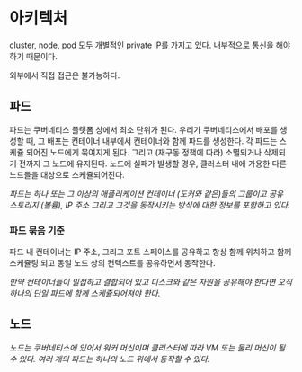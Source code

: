 # 아키텍처







cluster, node, pod 모두 개별적인 private IP를 가지고 있다. 내부적으로 통신을 해야하기 때문이다.

외부에서 직접 접근은 불가능하다.







## 파드

파드는 쿠버네티스 플랫폼 상에서 최소 단위가 된다. 우리가 쿠버네티스에서 배포를 생성할 때, 그 배포는 컨테이너 내부에서 컨테이너와 함께 파드를 생성한다. 각 파드는 스케쥴 되어진 노드에게 묶여지게 된다. 그리고 (재구동 정책에 따라) 소멸되거나 삭제되기 전까지 그 노드에 유지된다. 노드에 실패가 발생할 경우, 클러스터 내에 가용한 다른 노드들을 대상으로 스케쥴되어진다.

*파드는 하나 또는 그 이상의 애플리케이션 컨테이너 (도커와 같은)들의 그룹이고 공유 스토리지 (볼륨), IP 주소 그리고 그것을 동작시키는 방식에 대한 정보를 포함하고 있다.*



### 파드 묶음 기준

파드 내 컨테이너는 IP 주소, 그리고 포트 스페이스를 공유하고 항상 함께 위치하고 함께 스케쥴링 되고 동일 노드 상의 컨텍스트를 공유하면서 동작한다.

*만약 컨테이너들이 밀접하고 결합되어 있고 디스크와 같은 자원을 공유해야 한다면 오직 하나의 단일 파드에 함께 스케쥴되어져야 한다.*







## 노드

*노드는 쿠버네티스에 있어서 워커 머신이며 클러스터에 따라 VM 또는 물리 머신이 될 수 있다. 여러 개의 파드는 하나의 노드 위에서 동작할 수 있다.*